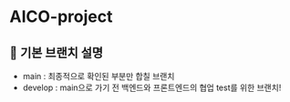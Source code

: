 # AICO-project

## 🔔 기본 브랜치 설명
- main : 최종적으로 확인된 부분만 합칠 브랜치
- develop : main으로 가기 전 백엔드와 프론트엔드의 협업 test를 위한 브랜치!
